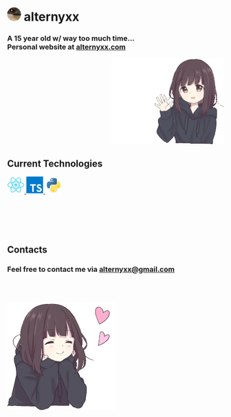 # ![blahaj](/assets/subpfp.png) alternyxx

<div>
    <h3>
        A 15 year old w/ way too much time...<br>
        Personal website at <a href="https://alternyxx.com">alternyxx.com</a>
    </h3>
    <p align="right">
        <img 
            src="/assets/menhera-wave.gif" 
            width="262px"
            height="200px"
        />
    </p>
</div>

## Current Technologies
<a href="https://react.dev" target="_blank">
    <img 
        src="https://raw.githubusercontent.com/devicons/devicon/refs/heads/master/icons/react/react-original.svg"
        width="40" height="40"
    />
</a>
<a href="https://www.typescriptlang.org" target="_blank">
    <img 
        src="https://raw.githubusercontent.com/devicons/devicon/refs/heads/master/icons/typescript/typescript-original.svg"
        width="40" height="40"
    />
</a>
<a href="https://www.python.org" target="_blank">
    <img 
        src="https://raw.githubusercontent.com/devicons/devicon/refs/heads/master/icons/python/python-original.svg"
        width="40" height="40"
    />
</a>
<br><br><br><br><br><br>

## Contacts
### Feel free to contact me via alternyxx@gmail.com
<br><br><br>
<img src="/assets/menhera-hearts.gif" width="250px" height="250px" />

